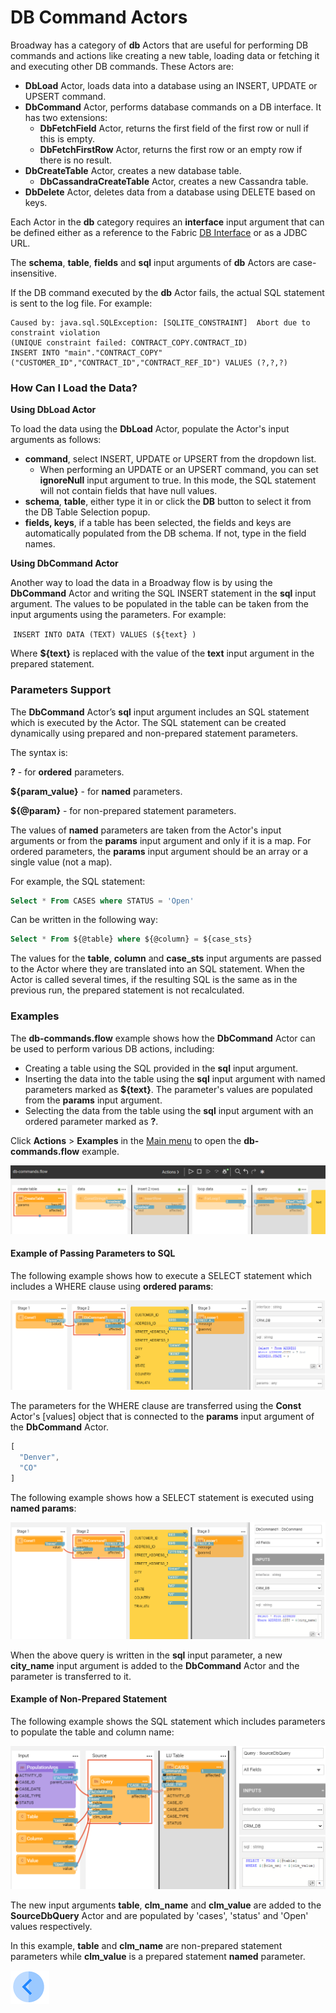# DB Command Actors 

Broadway has a category of **db** Actors that are useful for performing DB commands and actions like creating a new table, loading data or fetching it and executing other DB commands. These Actors are:
- **DbLoad** Actor, loads data into a database using an INSERT, UPDATE or UPSERT command.
- **DbCommand** Actor, performs database commands on a DB interface. It has two extensions: 
  - **DbFetchField** Actor, returns the first field of the first row or null if this is empty.
  - **DbFetchFirstRow** Actor, returns the first row or an empty row if there is no result.
- **DbCreateTable** Actor, creates a new database table.
  - **DbCassandraCreateTable** Actor, creates a new Cassandra table.
- **DbDelete** Actor, deletes data from a database using DELETE based on keys.

Each Actor in the **db** category requires an **interface** input argument that can be defined either as a reference to the Fabric [DB Interface](/articles/05_DB_interfaces/03_DB_interfaces_overview.md) or as a JDBC URL. 

The **schema**, **table**, **fields** and **sql** input arguments of **db** Actors are case-insensitive. 

If the DB command executed by the **db** Actor fails, the actual SQL statement is sent to the log file. For example:

~~~
Caused by: java.sql.SQLException: [SQLITE_CONSTRAINT]  Abort due to constraint violation
(UNIQUE constraint failed: CONTRACT_COPY.CONTRACT_ID)
INSERT INTO "main"."CONTRACT_COPY" ("CUSTOMER_ID","CONTRACT_ID","CONTRACT_REF_ID") VALUES (?,?,?)
~~~

### How Can I Load the Data?

**Using DbLoad Actor**

To load the data using the **DbLoad** Actor, populate the Actor's input arguments as follows:

* **command**, select INSERT, UPDATE or UPSERT from the dropdown list.
  * When performing an UPDATE or an UPSERT command, you can set **ignoreNull** input argument to true. In this mode, the SQL statement will not contain fields that have null values.
* **schema**, **table**, either type it in or click the **DB** button to select it from the DB Table Selection popup. 
* **fields, keys**, if a table has been selected, the fields and keys are automatically populated from the DB schema. If not, type in the field names.

**Using DbCommand Actor**

Another way to load the data in a Broadway flow is by using the **DbCommand** Actor and writing the SQL INSERT statement in the **sql** input argument. The values to be populated in the table can be taken from the input arguments using the parameters. For example:

​	`INSERT INTO DATA (TEXT) VALUES (${text} )`

Where **${text}** is replaced with the value of the **text** input argument in the prepared statement.

### Parameters Support 

The **DbCommand** Actor’s **sql** input argument includes an SQL statement which is executed by the Actor. The SQL statement can be created dynamically using prepared and non-prepared statement parameters. 

The syntax is:

**?** - for **ordered** parameters.

**${param_value}** - for **named** parameters.

**${@param}** - for non-prepared statement parameters.

The values of **named** parameters are taken from the Actor's input arguments or from the **params** input argument and only if it is a map. For ordered parameters, the **params** input argument should be an array or a single value (not a map).

For example, the SQL statement:

~~~sql
Select * From CASES where STATUS = 'Open'
~~~

Can be written in the following way:

~~~sql
Select * From ${@table} where ${@column} = ${case_sts}
~~~

The values for the **table**, **column** and **case_sts** input arguments are passed to the Actor where they are translated into an SQL statement. When the Actor is called several times, if the resulting SQL is the same as in the previous run, the prepared statement is not recalculated.

### Examples
The **db-commands.flow** example shows how the **DbCommand** Actor can be used to perform various DB actions, including:

* Creating a table using the SQL provided in the **sql** input argument.
* Inserting the data into the table using the **sql** input argument with named parameters marked as **${text}**. The parameter's values are populated from the **params** input argument.
* Selecting the data from the table using the **sql** input argument with an ordered parameter marked as **?**. 

Click **Actions** > **Examples** in the [Main menu](../18_broadway_flow_window.md#main-menu) to open the **db-commands.flow** example. 

![image](../images/99_actors_05_1.PNG)


#### Example of Passing Parameters to SQL

The following example shows how to execute a SELECT statement which includes a WHERE clause using **ordered params**:

![image](../images/99_actors_05_2.png)

The parameters for the WHERE clause are transferred using the **Const** Actor's [values] object that is connected to the **params** input argument of the **DbCommand** Actor.

~~~javascript
[
  "Denver",
  "CO"
]
~~~

The following example shows how a SELECT statement is executed using **named params**:

![image](../images/99_actors_05_3.png)

When the above query is written in the **sql** input parameter, a new **city_name** input argument is added to the **DbCommand** Actor and the parameter is transferred to it. 

#### Example of Non-Prepared Statement

The following example shows the SQL statement which includes parameters to populate the table and column name:

![image](../images/99_actors_05_4.PNG)

The new input arguments **table**, **clm_name** and **clm_value** are added to the **SourceDbQuery** Actor and are populated by 'cases', 'status' and 'Open' values respectively.

In this example, **table** and **clm_name** are non-prepared statement parameters while **clm_value** is a prepared statement  **named** parameter.



[![Previous](/articles/images/Previous.png)](04_queue_actors.md)
